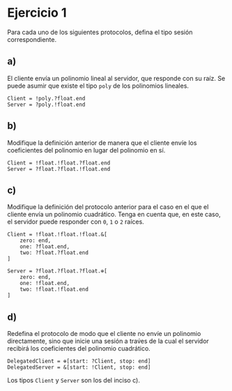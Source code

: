 # Ejercicio 1

Para cada uno de los siguientes protocolos, defina el tipo sesión correspondiente.

## a)

El cliente envía un polinomio lineal al servidor, que responde con su raíz. Se puede asumir que existe el tipo `poly` de los polinomios lineales.

```
Client = !poly.?float.end
Server = ?poly.!float.end
```

## b)

Modifique la definición anterior de manera que el cliente envíe los coeficientes del polinomio en lugar del polinomio en sí.

```
Client = !float.!float.?float.end
Server = ?float.?float.!float.end
```

## c)

Modifique la definición del protocolo anterior para el caso en el que el cliente envía un polinomio cuadrático. Tenga en cuenta que, en este caso, el servidor puede responder con `0`, `1` o `2` raíces.

```
Client = !float.!float.!float.&[
    zero: end,
    one: ?float.end,
    two: ?float.?float.end
]

Server = ?float.?float.?float.⊕[
    zero: end,
    one: !float.end,
    two: !float.!float.end
]
```

## d)

Redefina el protocolo de modo que el cliente no envíe un polinomio directamente, sino que inicie una sesión a trav́es de la cual el servidor recibirá los coeficientes del polinomio cuadrático.

```
DelegatedClient = ⊕[start: ?Client, stop: end]
DelegatedServer = &[start: !Client, stop: end]
```

Los tipos `Client` y `Server` son los del inciso c).
